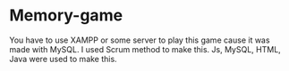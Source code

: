 # Memory-game
You have to use XAMPP or some server to play this game cause it was made with MySQL.
I used Scrum method to make this. Js, MySQL, HTML, Java were used to make this. 
